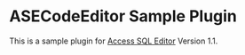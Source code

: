 # ASECodeEditor Sample Plugin

This is a sample plugin for [Access SQL Editor](https://www.fieldeffect.info/download/) Version 1.1.

